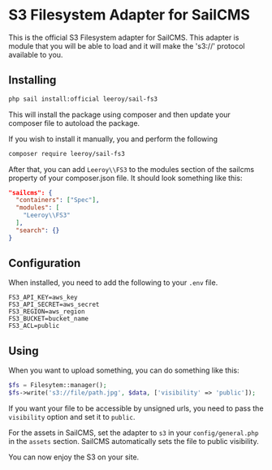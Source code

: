 # S3 Filesystem Adapter for SailCMS

This is the official S3 Filesystem adapter for SailCMS. This adapter is module that you will be able to load and it will
make the 's3://' protocol available to you.

## Installing

```bash
php sail install:official leeroy/sail-fs3
```

This will install the package using composer and then update your composer file to autoload the package.

If you wish to install it manually, you and perform the following

```bash
composer require leeroy/sail-fs3
```

After that, you can add `Leeroy\\FS3` to the modules section of the sailcms property of your composer.json file. It should look something like this:

```json
"sailcms": {
  "containers": ["Spec"],
  "modules": [
    "Leeroy\\FS3"
  ],
  "search": {}
}
```

## Configuration

When installed, you need to add the following to your `.env` file.

```
FS3_API_KEY=aws_key
FS3_API_SECRET=aws_secret
FS3_REGION=aws_region
FS3_BUCKET=bucket_name
FS3_ACL=public
```


## Using

When you want to upload something, you can do something like this:

```php
$fs = Filesytem::manager();
$fs->write('s3://file/path.jpg', $data, ['visibility' => 'public']);
```

If you want your file to be accessible by unsigned urls, you need to pass the `visibility` option and set it to `public`.

For the assets in SailCMS, set the adapter to `s3` in your `config/general.php` in the `assets` section. SailCMS
automatically sets the file to public visibility.

You can now enjoy the S3 on your site.